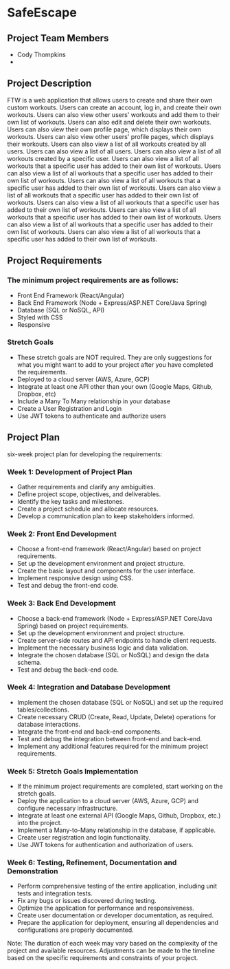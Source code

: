 # SafeEscape

## Project Team Members
- Cody Thompkins
-

## Project Description
FTW is a web application that allows users to create and share their own custom workouts. Users can create an account, log in, and create their own workouts. Users can also view other users' workouts and add them to their own list of workouts. Users can also edit and delete their own workouts. Users can also view their own profile page, which displays their own workouts. Users can also view other users' profile pages, which displays their workouts. Users can also view a list of all workouts created by all users. Users can also view a list of all users. Users can also view a list of all workouts created by a specific user. Users can also view a list of all workouts that a specific user has added to their own list of workouts. Users can also view a list of all workouts that a specific user has added to their own list of workouts. Users can also view a list of all workouts that a specific user has added to their own list of workouts. Users can also view a list of all workouts that a specific user has added to their own list of workouts. Users can also view a list of all workouts that a specific user has added to their own list of workouts. Users can also view a list of all workouts that a specific user has added to their own list of workouts. Users can also view a list of all workouts that a specific user has added to their own list of workouts. Users can also view a list of all workouts that a specific user has added to their own list of workouts.

## Project Requirements

### The minimum project requirements are as follows:
- Front End Framework (React/Angular)
- Back End Framework (Node + Express/ASP.NET Core/Java Spring)
- Database (SQL or NoSQL, API)
- Styled with CSS
- Responsive
### Stretch Goals
- These stretch goals are NOT required. They are only suggestions for what you might want to add to your project after you have completed the requirements.
- Deployed to a cloud server (AWS, Azure, GCP)
- Integrate at least one API other than your own (Google Maps, Github, Dropbox, etc)
- Include a Many To Many relationship in your database
- Create a User Registration and Login
- Use JWT tokens to authenticate and authorize users
## Project Plan
six-week project plan for developing the requirements:

### Week 1: Development of Project Plan
- Gather requirements and clarify any ambiguities.
- Define project scope, objectives, and deliverables.
- Identify the key tasks and milestones.
- Create a project schedule and allocate resources.
- Develop a communication plan to keep stakeholders informed.

### Week 2: Front End Development
- Choose a front-end framework (React/Angular) based on project requirements.
- Set up the development environment and project structure.
- Create the basic layout and components for the user interface.
- Implement responsive design using CSS.
- Test and debug the front-end code.

### Week 3: Back End Development
- Choose a back-end framework (Node + Express/ASP.NET Core/Java Spring) based on project requirements.
- Set up the development environment and project structure.
- Create server-side routes and API endpoints to handle client requests.
- Implement the necessary business logic and data validation.
- Integrate the chosen database (SQL or NoSQL) and design the data schema.
- Test and debug the back-end code.

### Week 4: Integration and Database Development
- Implement the chosen database (SQL or NoSQL) and set up the required tables/collections.
- Create necessary CRUD (Create, Read, Update, Delete) operations for database interactions.
- Integrate the front-end and back-end components.
- Test and debug the integration between front-end and back-end.
- Implement any additional features required for the minimum project requirements.

### Week 5: Stretch Goals Implementation
- If the minimum project requirements are completed, start working on the stretch goals.
- Deploy the application to a cloud server (AWS, Azure, GCP) and configure necessary infrastructure.
- Integrate at least one external API (Google Maps, Github, Dropbox, etc.) into the project.
- Implement a Many-to-Many relationship in the database, if applicable.
- Create user registration and login functionality.
- Use JWT tokens for authentication and authorization of users.

### Week 6: Testing, Refinement, Documentation and Demonstration
- Perform comprehensive testing of the entire application, including unit tests and integration tests.
- Fix any bugs or issues discovered during testing.
- Optimize the application for performance and responsiveness.
- Create user documentation or developer documentation, as required.
- Prepare the application for deployment, ensuring all dependencies and configurations are properly documented.

Note: The duration of each week may vary based on the complexity of the project and available resources. Adjustments can be made to the timeline based on the specific requirements and constraints of your project.
